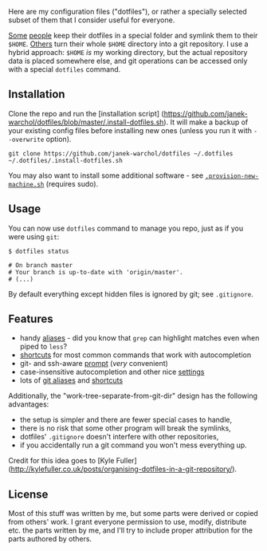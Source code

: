 Here are my configuration files ("dotfiles"), or rather a specially selected
subset of them that I consider useful for everyone.

[Some](https://github.com/ryanb/dotfiles)
[people](http://www.anishathalye.com/2014/08/03/managing-your-dotfiles/)
keep their dotfiles in a special folder and symlink them to their `$HOME`.
[Others](https://github.com/rtomayko/dotfiles)
turn their whole `$HOME` directory into a git repository.
I use a hybrid approach: `$HOME` _is_
my working directory, but the actual repository data is placed somewhere
else, and git operations can be accessed only with a special `dotfiles`
command.



Installation
------------

Clone the repo and run the [installation script]
(https://github.com/janek-warchol/dotfiles/blob/master/.install-dotfiles.sh).
It will make a backup of your existing config files before installing new ones
(unless you run it with `--overwrite` option).

    git clone https://github.com/janek-warchol/dotfiles ~/.dotfiles
    ~/.dotfiles/.install-dotfiles.sh

You may also want to install some additional software - see
[`.provision-new-machine.sh`](.provision-new-machine.sh) (requires sudo).



Usage
-----

You can now use `dotfiles` command to manage you repo, just as if you were using `git`:

    $ dotfiles status

    # On branch master
    # Your branch is up-to-date with 'origin/master'.
    # (...)

By default everything except hidden files is ignored by git; see `.gitignore`.



Features
--------

- handy [aliases](.bash-config/aliases.sh) - did you know that `grep`
  can highlight matches even when piped to `less`?
- [shortcuts](.bash-config/autocompleted-shortcuts.sh) for most common commands
  that work with autocompletion
- git- and ssh-aware [prompt](.bash-config/prompt.sh) (_very_ convenient)
- case-insensitive autocompletion and other nice [settings](.bash-config/settings.sh)
- lots of [git aliases](.gitconfig) and [shortcuts](.bash-config/git-aliases.sh)

Additionally, the "work-tree-separate-from-git-dir" design has the following advantages:
- the setup is simpler and there are fewer special cases to handle,
- there is no risk that some other program will break the symlinks,
- dotfiles' `.gitignore` doesn't interfere with other repositories,
- if you accidentally run a git command you won't mess everything up.

Credit for this idea goes to [Kyle Fuller]
(http://kylefuller.co.uk/posts/organising-dotfiles-in-a-git-repository/).



License
-------

Most of this stuff was written by me, but some parts were derived or copied
from others' work.  I grant everyone permission to use, modify, distribute
etc. the parts written by me, and I'll try to include proper attribution for
the parts authored by others.
